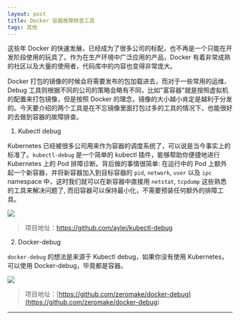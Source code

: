 ```yaml
---
layout: post
title: Docker 容器故障排查工具
tags: 其他
---
```


这些年 Docker 的快速发展，已经成为了很多公司的标配，也不再是一个只能在开发阶段使用的玩具了。作为在生产环境中广泛应用的产品，Docker 有着非常成熟的社区以及大量的使用者，代码库中的内容也变得非常庞大。

Docker 打包的镜像的时候会将需要发布的包加载进去，而对于一些常用的运维、Debug 工具则根据不同的公司的策略会略有不同，比如"富容器"就是按照虚拟机的配置来打包镜像，但是按照 Docker 的理念，镜像的大小越小肯定是越利于分发的。今天要介绍的两个工具是在不忘镜像里面打包过多的工具的情况下，也能很好的去做到容器的故障排查。

1. Kubectl debug

Kubernetes 已经被很多公司用来作为容器的调度系统了，可以说是当今事实上的标准了。`kubectl-debug` 是一个简单的 kubectl 插件，能够帮助你便捷地进行 Kubernetes 上的 Pod 排障诊断。背后做的事情很简单: 在运行中的 Pod 上额外起一个新容器，并将新容器加入到目标容器的 `pid`, `network`, `user` 以及 `ipc` namespace 中，这时我们就可以在新容器中直接用 `netstat`, `tcpdump` 这些熟悉的工具来解决问题了, 而旧容器可以保持最小化，不需要预装任何额外的排障工具。

![](https://raw.githubusercontent.com/aylei/kubectl-debug/master/docs/kube-debug.gif)

> 项目地址：[<https://github.com/aylei/kubectl-debug>](<https://github.com/aylei/kubectl-debug>)



2. Docker-debug

`docker-debug` 的想法是来源于 Kubectl debug，如果你没有使用 Kubernetes，可以使用 Docker-debug，毕竟都是容器。

![](https://7465-test-3c9b5e-1258459492.tcb.qcloud.la/GitHub%E7%B2%BE%E9%80%89/docker-debug.png)

> 项目地址：[https://github.com/zeromake/docker-debug](<https://github.com/zeromake/docker-debug>)

***

